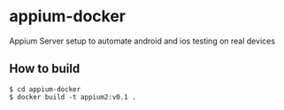 # appium-docker
Appium Server setup to automate android and ios testing on real devices

## How to build
    $ cd appium-docker
    $ docker build -t appium2:v0.1 .
